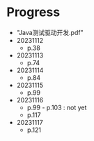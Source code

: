 # Progress

- "Java测试驱动开发.pdf"
- 20231112
    - p.38
- 20231113
    - p.74
- 20231114
    - p.84
- 20231115
  - p.99
- 20231116
  - p.99 - p.103 : not yet
  - p.117
- 20231117
  - p.121